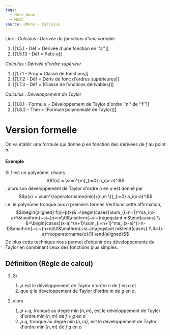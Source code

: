 ```yaml
---
tags:
  - Note_done
  - Math
source: UMons - Calculus
---
```


Link :
_Calculus : Dérivée de fonctions d'une variable_
1. [[1.5.1 - Déf = Dérivée d'une fonction en ''a'']]
2. [[1.5.13 - Déf = Petit-o]]

_Calculus : Dérivée d'ordre supérieur_
1. [[1.7.1 - Prop = Classe de fonctions]]
2. [[1.7.2 - Déf = Dériv de fonc d'ordres supérieures]]
3. [[1.7.3 - Déf = (Classe de fonctions dérivables)]]

_Calculus : Développement de Taylor_
1. [[1.8.1 - Formule = Développement de Taylor d'ordre ''n'' de ''f'']]
2. [[1.8.2 - Thm = (Formule polynomiale de Taylor)]]

# Version formelle
On va établir une formule qui donne $p$ en fonction des dérivées de $f$ au point $a$. 

#### Exemple
Si $f$ est un polynôme, disons $$f(x) = \sum^{m}_{i=0} a_i(x-a)^i$$, alors son développement de Taylor d'ordre $n$ en $a$ est donné par $$p(x) = \sum^{\operatorname{min}\{n,m \}}_{i=0} a_i(x-a)^i$$ i.e. le polynôme tronqué aux $n$ premiers termes 
Vérifions cette affirmation, $$\begin{aligned}
f(x)-p(x)& =\begin{cases}\sum_{i=n+1}^ma_i(x-a)^i&\mathrm{~si~}n<m\\0&\mathrm{~si~}n\geqslant m&\end{cases}  \\
&=\begin{cases}(x-a)^{n+1}\sum_{i=n+1}^ma_i(x-a)^{i-n-1}&\mathrm{~si~}n<m\\0&\mathrm{~si~}n\geqslant m&\end{cases} \\
&=(x-a)^n\operatorname{o}(1)
\end{aligned}$$De plus cette technique nous permet d’obtenir des développements de Taylor en combinant ceux des fonctions plus simples. 
## Définition (Règle de calcul)
1. Si 
	1. $p$ est le développement de Taylor d'ordre $n$ de $f$ en $a$ et
	2. que $q$ le développement de Taylor d'ordre $m$ de $g$ en $a$,

2. alors 
	1. $p+q$, tronqué au degré $\operatorname{min}\{n,m \}$, est le développement de Taylor d'ordre $\operatorname{min}\{n,m \}$ de $f+g$ en $a$ 
	2. $p.q$, tronqué au degré $\operatorname{min}\{n,m \}$, est le développement de Taylor d'ordre $\operatorname{min}\{n,m \}$ de $f.g$ en $a$ 

